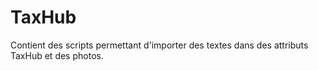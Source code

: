 # TaxHub

Contient des scripts permettant d'importer des textes dans des attributs
TaxHub et des photos.
